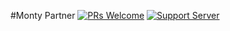 #Monty Partner
[![PRs Welcome](https://img.shields.io/badge/PRs-welcome-brightgreen.svg?style=flat-square)](https://montyxyz.data.blog/)
[![Support Server](https://img.shields.io/discord/591914197219016707.svg?label=&logo=discord&logoColor=ffffff&color=7389D8&labelColor=6A7EC2)](https://discord.gg/K8SSqweuSH )
